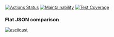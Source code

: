 [![Actions Status](https://github.com/G3ntleM4n/frontend-project-46/actions/workflows/hexlet-check.yml/badge.svg)](https://github.com/G3ntleM4n/frontend-project-46/actions)
[![Maintainability](https://api.codeclimate.com/v1/badges/b91e5efa90bdb1a20594/maintainability)](https://codeclimate.com/github/G3ntleM4n/frontend-project-46/maintainability)
[![Test Coverage](https://api.codeclimate.com/v1/badges/b91e5efa90bdb1a20594/test_coverage)](https://codeclimate.com/github/G3ntleM4n/frontend-project-46/test_coverage)

### Flat JSON comparison
[![asciicast](https://asciinema.org/a/idbA5MkVuJlOuJ0lnj3f6G40N.svg)](https://asciinema.org/a/idbA5MkVuJlOuJ0lnj3f6G40N)